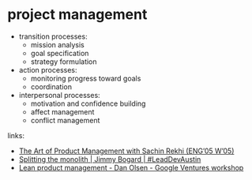 # project management

* transition processes:
  * mission analysis
  * goal specification
  * strategy formulation
* action processes:
  * monitoring progress toward goals
  * coordination
* interpersonal processes:
  * motivation and confidence building
  * affect management
  * conflict management


links:

* [The Art of Product Management with Sachin Rekhi (ENG’05 W’05)](https://www.youtube.com/watch?v=huTSPanUlQM)
* [Splitting the monolith | Jimmy Bogard | #LeadDevAustin](https://www.youtube.com/watch?v=oyY3Iec5IAc)
* [Lean product management - Dan Olsen - Google Ventures workshop](https://youtu.be/mIBccpqUcgY)
